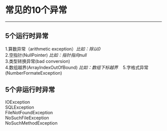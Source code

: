 # 常见的10个异常
---

## 5个运行时异常
1.算数异常（arithmetic exception）_比如：除以0_\
2.空指针(NullPointer) _比如：指针指向null_\
3.类型转换异常(bad conversion)\
4.数组越界(ArrayIndexOutOfBound) _比如：数组下标越界_ &nbsp;&nbsp;
5.字格式异常(NumberFormateException)

## 5个非运行时异常
IOException\
SQLException\
FileNotFoundException\
NoSuchFileException\
NoSuchMethodException
